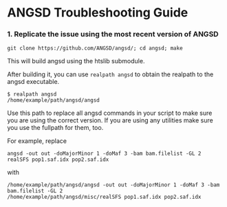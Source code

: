 # ANGSD Troubleshooting Guide


### 1. Replicate the issue using the most recent version of ANGSD

```
git clone https://github.com/ANGSD/angsd/; cd angsd; make
```

This will build angsd using the htslib submodule.

After building it, you can use `realpath angsd` to obtain the realpath to the angsd executable.

```
$ realpath angsd
/home/example/path/angsd/angsd
```

Use this path to replace all angsd commands in your script to make sure you are using the correct version. If you are using any utilities make sure you use the fullpath for them, too.

For example, replace 

```
angsd -out out -doMajorMinor 1 -doMaf 3 -bam bam.filelist -GL 2
realSFS pop1.saf.idx pop2.saf.idx
```

with

```
/home/example/path/angsd/angsd -out out -doMajorMinor 1 -doMaf 3 -bam bam.filelist -GL 2
/home/example/path/angsd/misc/realSFS pop1.saf.idx pop2.saf.idx
```



